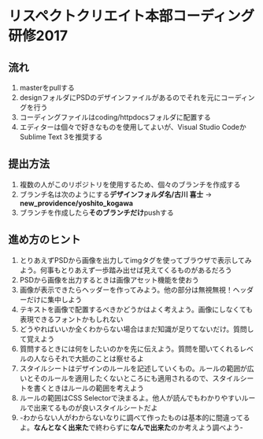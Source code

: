 # リスペクトクリエイト本部コーディング研修2017

## 流れ
1. masterをpullする
1. designフォルダにPSDのデザインファイルがあるのでそれを元にコーディングを行う
1. コーディングファイルはcoding/httpdocsフォルダに配置する
1. エディターは個々で好きなものを使用してよいが、Visual Studio CodeかSublime Text 3を推奨する

## 提出方法
1. 複数の人がこのリポジトリを使用するため、個々のブランチを作成する
1. ブランチ名は次のようにする**デザインフォルダ名/古川 喜士** → **new_providence/yoshito_kogawa**
1. ブランチを作成したら**そのブランチだけ**pushする

## 進め方のヒント
1. とりあえずPSDから画像を出力してimgタグを使ってブラウザで表示してみよう。何事もとりあえず一歩踏み出せば見えてくるものがあるだろう
1. PSDから画像を出力するときは画像アセット機能を使おう
1. 画像が表示できたらヘッダーを作ってみよう。他の部分は無視無視！ヘッダーだけに集中しよう
1. テキストを画像で配置するべきかどうかはよく考えよう。画像にしなくても表現できるフォントかもしれない
1. どうやればいいか全くわからない場合はまだ知識が足りてないだけ。質問して覚えよう
1. 質問するときには何をしたいのかを先に伝えよう。質問を聞いてくれるレベルの人ならそれで大抵のことは察せるよ
1. スタイルシートはデザインのルールを記述していくもの。ルールの範囲が広いとそのルールを適用したくないところにも適用されるので、スタイルシートを書くときはルールの範囲を考えよう
1. ルールの範囲はCSS Selectorで決まるよ。他人が読んでもわかりやすいルールで出来てるものが良いスタイルシートだよ
1. -わからない人がわからないなりに調べて作ったものは基本的に間違ってるよ。**なんとなく出来た**で終わらずに**なんで出来た**のか考えよう調べよう-
